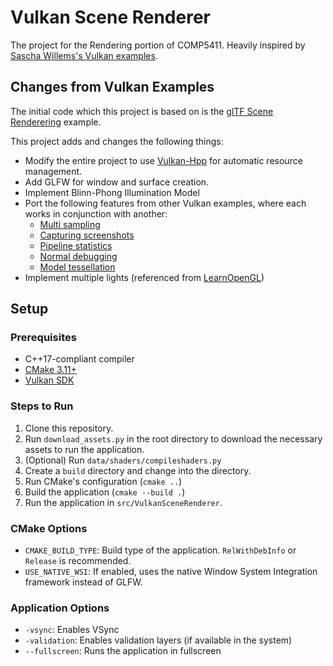 # Vulkan Scene Renderer

The project for the Rendering portion of COMP5411. Heavily inspired by 
[Sascha Willems's Vulkan examples](https://github.com/SaschaWillems/Vulkan).

## Changes from Vulkan Examples

The initial code which this project is based on is the 
[glTF Scene Renderering](https://github.com/SaschaWillems/Vulkan/blob/master/examples/gltfscenerendering) example.

This project adds and changes the following things:

- Modify the entire project to use [Vulkan-Hpp](https://github.com/KhronosGroup/Vulkan-Hpp) for automatic resource 
  management.
- Add GLFW for window and surface creation.
- Implement Blinn-Phong Illumination Model
- Port the following features from other Vulkan examples, where each works in conjunction with another:
    - [Multi sampling](https://github.com/SaschaWillems/Vulkan/blob/master/examples/multisampling)
    - [Capturing screenshots](https://github.com/SaschaWillems/Vulkan/blob/master/examples/screenshot)
    - [Pipeline statistics](https://github.com/SaschaWillems/Vulkan/blob/master/examples/pipelinestatistics)
    - [Normal debugging](https://github.com/SaschaWillems/Vulkan/blob/master/examples/geometryshader)
    - [Model tessellation](https://github.com/SaschaWillems/Vulkan/blob/master/examples/tessellation)
- Implement multiple lights (referenced from [LearnOpenGL](https://learnopengl.com/Lighting/Multiple-lights))

## Setup

### Prerequisites

- C++17-compliant compiler
- [CMake 3.11+](https://cmake.org/)
- [Vulkan SDK](https://www.lunarg.com/vulkan-sdk/)

### Steps to Run

1. Clone this repository.
2. Run `download_assets.py` in the root directory to download the necessary assets to run the application.
3. (Optional) Run `data/shaders/compileshaders.py`
4. Create a `build` directory and change into the directory.
5. Run CMake's configuration (`cmake ..`)
6. Build the application (`cmake --build .`)
7. Run the application in `src/VulkanSceneRenderer`.

### CMake Options

- `CMAKE_BUILD_TYPE`: Build type of the application. `RelWithDebInfo` or `Release` is recommended.
- `USE_NATIVE_WSI`: If enabled, uses the native Window System Integration framework instead of GLFW.

### Application Options

- `-vsync`: Enables VSync
- `-validation`: Enables validation layers (if available in the system)
- `--fullscreen`: Runs the application in fullscreen
